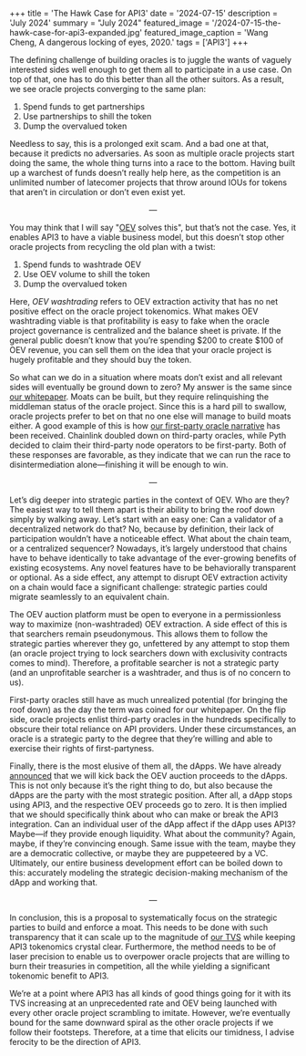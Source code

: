 +++
title = 'The Hawk Case for API3'
date = '2024-07-15'
description = 'July 2024'
summary = "July 2024"
featured_image = '/2024-07-15-the-hawk-case-for-api3-expanded.jpg'
featured_image_caption = 'Wang Cheng, A dangerous locking of eyes, 2020.'
tags = ['API3']
+++

The defining challenge of building oracles is to juggle the wants of vaguely interested sides well enough to get them all to participate in a use case.
On top of that, one has to do this better than all the other suitors.
As a result, we see oracle projects converging to the same plan:

1. Spend funds to get partnerships
1. Use partnerships to shill the token
1. Dump the overvalued token

Needless to say, this is a prolonged exit scam.
And a bad one at that, because it predicts no adversaries.
As soon as multiple oracle projects start doing the same, the whole thing turns into a race to the bottom.
Having built up a warchest of funds doesn’t really help here, as the competition is an unlimited number of latecomer projects that throw around IOUs for tokens that aren’t in circulation or don’t even exist yet.

<div style="text-align: center"> — </div>

You may think that I will say "[OEV](https://medium.com/api3/oracle-extractable-value-oev-13c1b6d53c5b) solves this", but that’s not the case.
Yes, it enables API3 to have a viable business model, but this doesn’t stop other oracle projects from recycling the old plan with a twist:

1. Spend funds to washtrade OEV
1. Use OEV volume to shill the token
1. Dump the overvalued token

Here, _OEV washtrading_ refers to OEV extraction activity that has no net positive effect on the oracle project tokenomics.
What makes OEV washtrading viable is that profitability is easy to fake when the oracle project governance is centralized and the balance sheet is private.
If the general public doesn’t know that you’re spending $200 to create $100 of OEV revenue, you can sell them on the idea that your oracle project is hugely profitable and they should buy the token.

So what can we do in a situation where moats don’t exist and all relevant sides will eventually be ground down to zero?
My answer is the same since [our whitepaper](https://github.com/api3dao/api3-whitepaper/blob/master/api3-whitepaper.pdf).
Moats can be built, but they require relinquishing the middleman status of the oracle project.
Since this is a hard pill to swallow, oracle projects prefer to bet on that no one else will manage to build moats either.
A good example of this is how [our first-party oracle narrative](https://medium.com/api3/the-race-to-first-party-oracles-87fab596e906) has been received.
Chainlink doubled down on third-party oracles, while Pyth decided to claim their third-party node operators to be first-party.
Both of these responses are favorable, as they indicate that we can run the race to disintermediation alone—finishing it will be enough to win.

<div style="text-align: center"> — </div>

Let’s dig deeper into strategic parties in the context of OEV.
Who are they?
The easiest way to tell them apart is their ability to bring the roof down simply by walking away.
Let’s start with an easy one:
Can a validator of a decentralized network do that?
No, because by definition, their lack of participation wouldn’t have a noticeable effect.
What about the chain team, or a centralized sequencer?
Nowadays, it’s largely understood that chains have to behave identically to take advantage of the ever-growing benefits of existing ecosystems.
Any novel features have to be behaviorally transparent or optional.
As a side effect, any attempt to disrupt OEV extraction activity on a chain would face a significant challenge: strategic parties could migrate seamlessly to an equivalent chain.

The OEV auction platform must be open to everyone in a permissionless way to maximize (non-washtraded) OEV extraction.
A side effect of this is that searchers remain pseudonymous.
This allows them to follow the strategic parties wherever they go, unfettered by any attempt to stop them (an oracle project trying to lock searchers down with exclusivity contracts comes to mind).
Therefore, a profitable searcher is not a strategic party (and an unprofitable searcher is a washtrader, and thus is of no concern to us).

First-party oracles still have as much unrealized potential (for bringing the roof down) as the day the term was coined for our whitepaper.
On the flip side, oracle projects enlist third-party oracles in the hundreds specifically to obscure their total reliance on API providers.
Under these circumstances, an oracle is a strategic party to the degree that they’re willing and able to exercise their rights of first-partyness.

Finally, there is the most elusive of them all, the dApps.
We have already [announced](https://medium.com/api3/oracle-extractable-value-oev-13c1b6d53c5b) that we will kick back the OEV auction proceeds to the dApps.
This is not only because it’s the right thing to do, but also because the dApps are the party with the most strategic position.
After all, a dApp stops using API3, and the respective OEV proceeds go to zero.
It is then implied that we should specifically think about who can make or break the API3 integration.
Can an individual user of the dApp affect if the dApp uses API3?
Maybe—if they provide enough liquidity.
What about the community?
Again, maybe, if they’re convincing enough.
Same issue with the team, maybe they are a democratic collective, or maybe they are puppeteered by a VC.
Ultimately, our entire business development effort can be boiled down to this: accurately modeling the strategic decision-making mechanism of the dApp and working that.

<div style="text-align: center"> — </div>

In conclusion, this is a proposal to systematically focus on the strategic parties to build and enforce a moat.
This needs to be done with such transparency that it can scale up to the magnitude of [our TVS](https://defillama.com/oracles/API3) while keeping API3 tokenomics crystal clear.
Furthermore, the method needs to be of laser precision to enable us to overpower oracle projects that are willing to burn their treasuries in competition, all the while yielding a significant tokenomic benefit to API3.

We’re at a point where API3 has all kinds of good things going for it with its TVS increasing at an unprecedented rate and OEV being launched with every other oracle project scrambling to imitate.
However, we’re eventually bound for the same downward spiral as the other oracle projects if we follow their footsteps.
Therefore, at a time that elicits our timidness, I advise ferocity to be the direction of API3.
